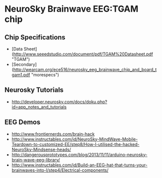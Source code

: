 # NeuroSky Brainwave EEG:TGAM chip

## Chip Specifications
* [Data Sheet] (http://www.seeedstudio.com/document/pdf/TGAM%20Datasheet.pdf "TGAM")
* [Secondary] (http://wearcam.org/ece516/neurosky_eeg_brainwave_chip_and_board_tgam1.pdf "morespecs")

## Neurosky Tutorials
* http://developer.neurosky.com/docs/doku.php?id=app_notes_and_tutorials

## EEG Demos
* http://www.frontiernerds.com/brain-hack
* http://www.instructables.com/id/NeuroSky-MindWave-Mobile-Teardown-to-customized-EE/step8/How-I-utilised-the-hacked-NeuroSky-Mindsense-heads/
* http://dangerousprototypes.com/blog/2013/11/11/arduino-neurosky-brain-wave-eeg-library/
* http://www.instructables.com/id/Build-an-EEG-hat-that-turns-your-brainwaves-into-l/step4/Electrical-components/
